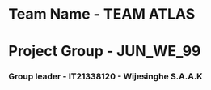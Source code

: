 # Team Name - TEAM ATLAS 
# Project Group - JUN_WE_99
### Group leader - IT21338120 - Wijesinghe S.A.A.K
